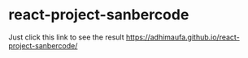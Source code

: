 # react-project-sanbercode
Just click this link to see the result https://adhimaufa.github.io/react-project-sanbercode/
